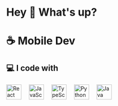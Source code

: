 <h1 align="left">Hey 👋 What's up?</h1>

###

<h1 align="left">☕ Mobile Dev</h1>

###

<h2 align="left">💻 I code with</h2>

###

<div align="left">
  <!-- Logo do React -->
  <img src="https://cdn.jsdelivr.net/gh/devicons/devicon/icons/react/react-original.svg" height="40" alt="React logo" />
  <img width="12" />

  <!-- Logo do JavaScript -->
  <img src="https://cdn.jsdelivr.net/gh/devicons/devicon/icons/javascript/javascript-original.svg" height="40" alt="JavaScript logo" />
  <img width="12" />

  <!-- Logo do TypeScript -->
  <img src="https://cdn.jsdelivr.net/gh/devicons/devicon/icons/typescript/typescript-original.svg" height="40" alt="TypeScript logo" />
  <img width="12" />

  <!-- Logo do Python -->
  <img src="https://cdn.jsdelivr.net/gh/devicons/devicon/icons/python/python-original.svg" height="40" alt="Python logo" />
  <img width="12" />

  <!-- Logo do Java -->
  <img src="https://cdn.jsdelivr.net/gh/devicons/devicon/icons/java/java-original.svg" height="40" alt="Java logo" />
</div>




###
